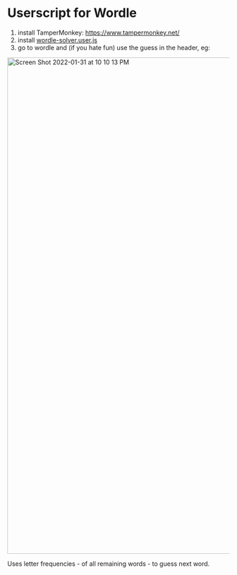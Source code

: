 # Userscript for Wordle

1. install TamperMonkey: https://www.tampermonkey.net/
2. install [wordle-solver.user.js](https://github.com/JJTimmons/wordle/raw/main/wordle-solver.user.js)
3. go to wordle and (if you hate fun) use the guess in the header, eg:

<img width="1124" alt="Screen Shot 2022-01-31 at 10 10 13 PM" src="https://user-images.githubusercontent.com/13923102/151907681-f341c96e-a287-461b-8132-baf9ae02fdf2.png">

Uses letter frequencies - of all remaining words - to guess next word.
